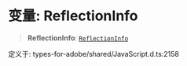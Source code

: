 # 变量: ReflectionInfo

> **ReflectionInfo**: [`ReflectionInfo`](../interfaces/ReflectionInfo.md)

定义于: types-for-adobe/shared/JavaScript.d.ts:2158
